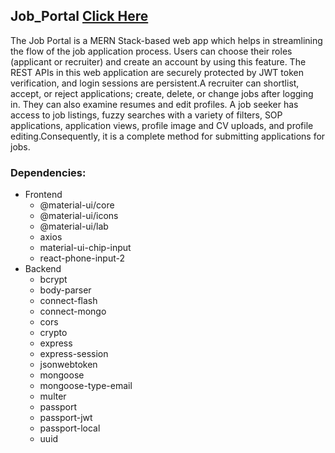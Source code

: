 ## Job_Portal [Click Here ](https://jobsportal.herokuapp.com/)
The Job Portal is a MERN Stack-based web app which helps in streamlining the flow of the job application process. Users can choose their roles (applicant or recruiter) and create an account by using this feature. The REST APIs in this web application are securely protected by JWT token verification, and login sessions are persistent.A recruiter can shortlist, accept, or reject applications; create, delete, or change jobs after logging in. They can also examine resumes and edit profiles. A job seeker has access to job listings, fuzzy searches with a variety of filters, SOP applications, application views, profile image and CV uploads, and profile editing.Consequently, it is a complete method for submitting applications for jobs.

### Dependencies:

- Frontend
  - @material-ui/core
  - @material-ui/icons
  - @material-ui/lab
  - axios
  - material-ui-chip-input
  - react-phone-input-2
- Backend
  - bcrypt
  - body-parser
  - connect-flash
  - connect-mongo
  - cors
  - crypto
  - express
  - express-session
  - jsonwebtoken
  - mongoose
  - mongoose-type-email
  - multer
  - passport
  - passport-jwt
  - passport-local
  - uuid
